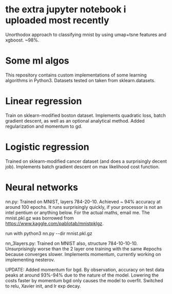 # the extra jupyter notebook i uploaded most recently
Unorthodox approach to classifying mnist by using umap+tsne features and xgboost. ~98%.

# Some ml algos
This repository contains custom implementations of some learning algorithms in Python3. Datasets tested on taken from sklearn.datasets.

# Linear regression
Train on sklearn-modified boston dataset. Implements quadratic loss, batch gradient descent, as well as an optional analytical method. Added regularization and momentum to gd.

# Logistic regression
Trained on sklearn-modified cancer dataset (and does a surprisingly decent job). Implements batch gradient descent on max likelihood cost function.

# Neural networks
nn.py: Trained on MNIST, layers 784-20-10. Achieved ~ 94% accuracy at around 100 epochs. It runs surprisingly quickly, if your processor is not an intel pentium or anything below. For the actual maths, email me. 
The mnist.pkl.gz was borrowed from https://www.kaggle.com/pablotab/mnistpklgz. 

run with python3 nn.py --dir mnist.pkl.gz


nn_3layers.py: Trained on MNIST also, structure 784-10-10-10. Unsurprisingly worse than the 2 layer one training with the same #epochs because converges slower. Implements momentum, currently working on implementing nesterov. 


UPDATE: Added momentum for bgd. By observation, accuracy on test data peaks at around 93%-94% due to the nature of the model. Lowering the costs faster by momentum bgd only causes the model to overfit. Switched to relu, Xavier init, and lr exp decay.


